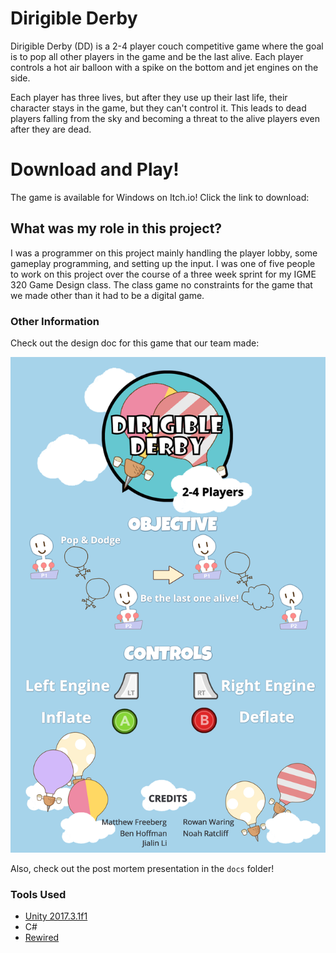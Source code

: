 
# Dirigible Derby

Dirigible Derby (DD) is a 2-4 player couch competitive game where the goal is to pop all other players in the game and be the last alive. Each player controls a hot air balloon with a spike on the bottom and jet engines on the side.

Each player has three lives, but after they use up their last life, their character stays in the game, but they can't control it. This leads to dead players falling from the sky and becoming a threat to the alive players even after they are dead.

# Download and Play!

The game is available for Windows on Itch.io! Click the link to download:

## What was my role in this project?

I was a programmer on this project mainly handling the player lobby, some gameplay programming, and setting up the input. I was one of five people to work on this project over the course of a three week sprint for my IGME 320 Game Design class. The class game no constraints for the game that we made other than it had to be a digital game.  

### Other Information

Check out the design doc for this game that our team made:

![Design Doc Image][designDoc]


Also, check out the post mortem presentation in the `docs` folder!

### Tools Used

* [Unity 2017.3.1f1](https://unity3d.com/)
* C#
* [Rewired](https://assetstore.unity.com/packages/tools/utilities/rewired-21676)



[designDoc]: https://github.com/BenjaFriend/Dirigible-Derby/blob/master/docs/DDerby_DesignDoc.jpg?raw=true "Design Doc"
